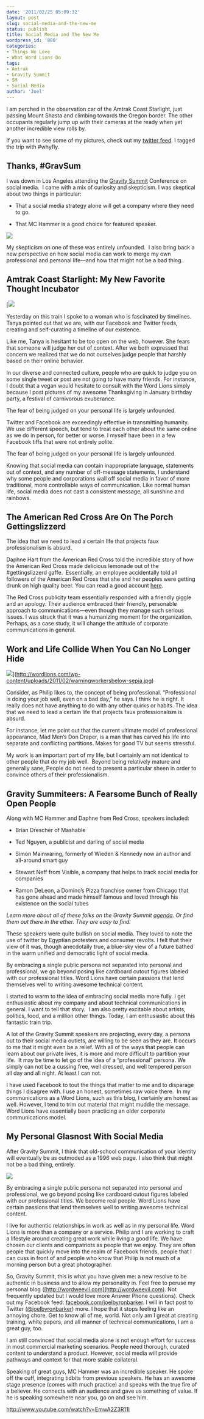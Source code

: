 ```yaml
---
date: '2011/02/25 05:09:32'
layout: post
slug: social-media-and-the-new-me
status: publish
title: Social Media and The New Me
wordpress_id: '880'
categories:
- Things We Love
- What Word Lions Do
tags:
- Amtrak
- Gravity Summit
- SM
- Social Media
author: 'Joel'
---
```


I am perched in the observation car of the Amtrak Coast Starlight, just passing Mount Shasta and climbing towards the Oregon border. The other occupants regularly jump up with their cameras at the ready when yet another incredible view rolls by.

If you want to see some of my pictures, check out my [twitter feed](http://twitter.com/joelbyronbarker). I tagged the trip with #whyfly.


## Thanks, #GravSum


I was down in Los Angeles attending the [Gravity Summit](http://www.gravitysummit.com/) Conference on social media.  I came with a mix of curiosity and skepticism. I was skeptical about two things in particular:



	
  * That a social media strategy alone will get a company where they need to go.

	
  * That MC Hammer is a good choice for featured speaker.


![](http://wordlions.com/wp-content/uploads/2011/02/HammeratGravSum-768x1024.jpg)


My skepticism on one of these was entirely unfounded.  I also bring back a new perspective on how social media can work to merge my own professional and personal life—and how that might not be a bad thing.


## Amtrak Coast Starlight: My New Favorite Thought Incubator


[![](http://wordlions.com/wp-content/uploads/2011/02/DSCN2805-Sepia-300x224.jpg)

Yesterday on this train I spoke to a woman who is fascinated by timelines. Tanya pointed out that we are, with our Facebook and Twitter feeds, creating and self-curating a timeline of our existence.

Like me, Tanya is hesitant to be too open on the web, however. She fears that someone will judge her out of context. After we both expressed that concern we realized that we do not ourselves judge people that harshly based on their online behavior.

In our diverse and connected culture, people who are quick to judge you on some single tweet or post are not going to have many friends. For instance, I doubt that a vegan would hesitate to consult with the Word Lions simply because I post pictures of my awesome Thanksgiving in January birthday party, a festival of carnivorous exuberance.

The fear of being judged on your personal life is largely unfounded.

Twitter and Facebook are exceedingly effective in transmitting humanity. We use different speech, but tend to treat each other about the same online as we do in person, for better or worse. I myself have been in a few Facebook tiffs that were not entirely polite.

The fear of being judged on your personal life is largely unfounded.

Knowing that social media can contain inappropriate language, statements out of context, and any number of off-message statements, I understand why some people and corporations wall off social media in favor of more traditional, more controllable ways of communication. Like normal human life, social media does not cast a consistent message, all sunshine and rainbows.


## The American Red Cross Are On The Porch Gettingslizzerd


The idea that we need to lead a certain life that projects faux professionalism is absurd.

Daphne Hart from the American Red Cross told the incredible story of how the American Red Cross made delicious lemonade out of the #gettingslizzerd gaffe.  Essentially, an employee accidentally told all followers of the American Red Cross that she and her peoples were getting drunk on high quality beer. You can read a good account [here](http://philanthropy.com/blogs/social-philanthropy/from-gettngslizzerd-to-getting-donations-red-cross-capitalizes-on-twitter-gaff/27936).

The Red Cross publicity team essentially responded with a friendly giggle and an apology. Their audience embraced their friendly, personable approach to communications—even though they manage such serious issues. I was struck that it was a humanizing moment for the organization. Perhaps, as a case study, it will change the attitude of corporate communications in general.


## Work and Life Collide When You Can No Longer Hide


![](http://wordlions.com/wp-content/uploads/2011/02/warningworkersbelow-sepia-300x230.jpg)](http://wordlions.com/wp-content/uploads/2011/02/warningworkersbelow-sepia.jpg)<br />

Consider, as Philip likes to, the concept of being professional. “Professional is doing your job well, even on a bad day,” he says. I think he is right. It really does not have anything to do with any other quirks or habits. The idea that we need to lead a certain life that projects faux professionalism is absurd.

For instance, let me point out that the current ultimate model of professional appearance, Mad Men’s Don Draper, is a man that has carved his life into separate and conflicting partitions. Makes for good TV but seems stressful.

My work is an important part of my life, but I certainly am not identical to other people that do my job well.  Beyond being relatively mature and generally sane, People do not need to present a particular sheen in order to convince others of their professionalism.


## Gravity Summiteers: A Fearsome Bunch of Really Open People


Along with MC Hammer and Daphne from Red Cross, speakers included:



	
  * Brian Drescher of Mashable

	
  * Ted Nguyen, a publicist and darling of social media

	
  * Simon Mainwaring, formerly of Wieden & Kennedy now an author and all-around smart guy

	
  * Stewart Neff from Visible, a company that helps to track social media for companies

	
  * Ramon DeLeon, a Domino’s Pizza franchise owner from Chicago that has gone ahead and made himself famous and loved through his existence on the social tubes


_Learn more about all of these folks on the Gravity Summit [agenda](http://www.gravitysummit.com/agenda/). Or find them out there in the ether. They are easy to find._

These speakers were quite bullish on social media. They loved to note the use of twitter by Egyptian protesters and consumer revolts. I felt that their view of it was, though anecdotally true, a blue-sky view of a future bathed in the warm unified and democratic light of social media.

By embracing a single public persona not separated into personal and professional, we go beyond posing like cardboard cutout figures labeled with our professional titles. Word Lions have certain passions that lend themselves well to writing awesome technical content.

I started to warm to the idea of embracing social media more fully. I get enthusiastic about my company and about technical communications in general. I want to tell that story.  I am also pretty excitable about artists, politics, food, and a million other things. Today, I am enthusiastic about this fantastic train trip.

A lot of the Gravity Summit speakers are projecting, every day, a persona out to their social media outlets, are willing to be seen as they are. It occurs to me that it might even be a relief. With all of the ways that people can learn about our private lives, it is more and more difficult to partition your life.  It may be time to let go of the idea of a “professional” persona. We simply can not be a cussing free, well dressed, and well tempered person all day and all night. At least I can not.

I have used Facebook to tout the things that matter to me and to disparage things I disagree with. I use an honest, sometimes raw voice there.  In my communications as a Word Lions, such as this blog, I certainly am honest as well. However, I tend to trim out material that might muddle the message. Word Lions have essentially been practicing an older corporate communications model.


## My Personal Glasnost With Social Media


After Gravity Summit, I think that old-school communication of your identity will eventually be as outmoded as a 1996 web page. I also think that might not be a bad thing, entirely.

![](http://www.wordweevil.com/home/wp-content/uploads/2010/02/offhook.jpg)

By embracing a single public persona not separated into personal and professional, we go beyond posing like cardboard cutout figures labeled with our professional titles. We become real people. Word Lions have certain passions that lend themselves well to writing awesome technical content.

I live for authentic relationships in work as well as in my personal life. Word Lions is more than a company or a service. Philip and I are working to craft a lifestyle around creating great work while living a good life. We have chosen our clients and compatriots as people that we enjoy. They are often people that quickly move into the realm of Facebook friends, people that I can cuss in front of and people who know that Philip is not much of a morning person but a great photographer.

So, Gravity Summit, this is what you have given me: a new resolve to be authentic in business and to allow my personality in. Feel free to peruse my personal blog ([http://wordweevil.com](http://wordweevil.com). Not frequently updated but I would love more Answer Phone questions). Check out my Facebook feed: [facebook.com/joelbyronbarker](http://www.facebook.com/joelbyronbarker). I will in fact post to Twitter ([@joelbyronbarker](http://twitter.com/joelbyronbarker)) more. I hope that it stops feeling like an annoying chore. Get to know all of me, world. Not only am I great at creating training, white papers, and all manner of technical communications, I am a great guy, too.

I am still convinced that social media alone is not enough effort for success in most commercial marketing scenarios. People need thorough, curated content to understand a product. However, social media will provide pathways and context for that more stable collateral.

Speaking of great guys, MC Hammer was an incredible speaker. He spoke off the cuff, integrating tidbits from previous speakers. He has an awesome stage presence (comes with much practice) and speaks with the true fire of a believer. He connects with an audience and gave us something of value. If he is speaking somewhere near you, go on and see him.

http://www.youtube.com/watch?v=EmwA2Z3R11I
